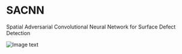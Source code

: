 # SACNN
Spatial Adversarial Convolutional Neural Network for Surface Defect Detection

![Image text](https://raw.githubusercontent.com/yjphhw/SACNN/master/nnstructure2.tif "Optional title")

